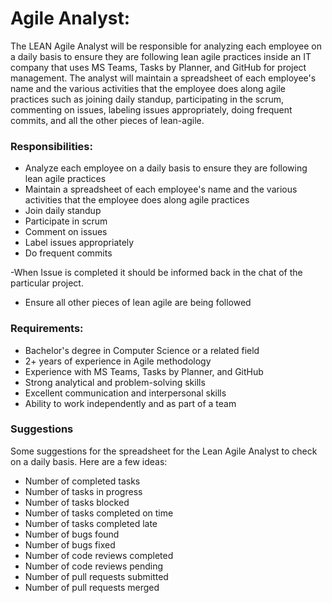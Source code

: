 # Agile Analyst:

The LEAN Agile Analyst will be responsible for analyzing each employee on a daily basis to ensure they are following lean agile practices inside an IT company that uses MS Teams, Tasks by Planner, and GitHub for project management. The analyst will maintain a spreadsheet of each employee's name and the various activities that the employee does along agile practices such as joining daily standup, participating in the scrum, commenting on issues, labeling issues appropriately, doing frequent commits, and all the other pieces of lean-agile.

### Responsibilities:
- Analyze each employee on a daily basis to ensure they are following lean agile practices
- Maintain a spreadsheet of each employee's name and the various activities that the employee does along agile practices
- Join daily standup
- Participate in scrum
- Comment on issues
- Label issues appropriately
- Do frequent commits

-When Issue is completed it should be informed back in the chat of the particular project.
- Ensure all other pieces of lean agile are being followed

### Requirements:
- Bachelor's degree in Computer Science or a related field
- 2+ years of experience in Agile methodology
- Experience with MS Teams, Tasks by Planner, and GitHub
- Strong analytical and problem-solving skills
- Excellent communication and interpersonal skills
- Ability to work independently and as part of a team

### Suggestions 
Some suggestions for the spreadsheet for the Lean Agile Analyst to check on a daily basis. Here are a few ideas:
- Number of completed tasks
- Number of tasks in progress
- Number of tasks blocked
- Number of tasks completed on time
- Number of tasks completed late
- Number of bugs found
- Number of bugs fixed
- Number of code reviews completed
- Number of code reviews pending
- Number of pull requests submitted
- Number of pull requests merged
